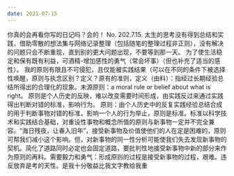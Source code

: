```yaml
---
date: 2021-07-15
---
```


你真的会再看你写的日记吗？会的！
No.
202.7.15.
太生的思考没有得到总结和实践，借助零散的想法集与网络记录整理（包括随笔的整理过程非正则），没有解决的问题只会不断重现，直到别的更大问题出现，不要等到那一天。
为了使生活稳定和保有既有利益，可酒精-增加感性的勇气（常会坏事）（但也补充了适当的感性）。
我的原则有限且不可侵犯，且仅能被实践结果（可以在不同的条件下被选择性唤醒，原则与执念区别？定义？原有的准则，定义（由料）：指经过长期经验总结所得出的合理化的现象。未源原则：a moral rule or belief about what is right。
原则是个人历史的反映，难以改变需要时间形成，由实践反过来通过实践得出判断对错的标准，影响行为。
原则：由个人历史中的反复实践经验总结合成的用于判断事物对错的标准，影响一个人的行为举止，原则是标准。标准以科学技术和实践结合基础，对重设性事物和概念所值的原则与新事物一定并不完全兼容。“海日残夜，让春入旧年”，接受新事物及价值使他们的人在定是困难的，原则可帮我们减小这个影响。但，对新事物的同一性分析可能使我们失去发现新事物的契机。简化了道路同时必定也会固定道路，要批判性地接受新事物中新的部分来作为原则的再料。需要毅力和勇气：形成原则的过程是接受新事物的过程，艰难。违反放弃是考的天性。是我十分敬益比我文字教给我重
